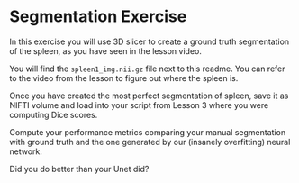 # Segmentation Exercise

In this exercise you will use 3D slicer to create a ground truth segmentation of the spleen, as you have seen in the lesson video.

You will find the `spleen1_img.nii.gz` file next to this readme. You can refer to the video from the lesson to figure out where the spleen is.

Once you have created the most perfect segmentation of spleen, save it as NIFTI volume and load into your script from Lesson 3 where you were computing Dice scores.

Compute your performance metrics comparing your manual segmentation with ground truth and the one generated by our (insanely overfitting) neural network.

Did you do better than your Unet did?
